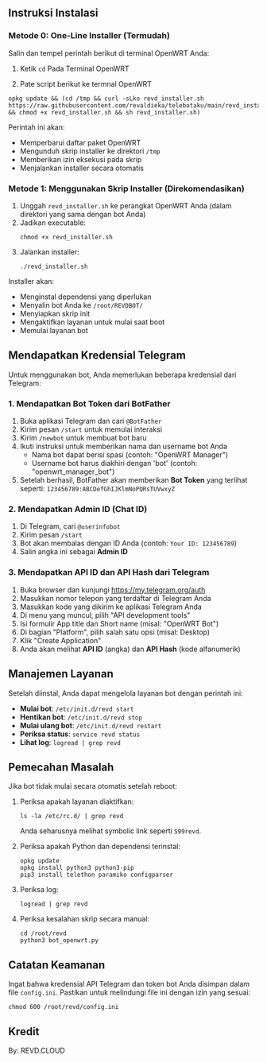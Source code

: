## Instruksi Instalasi

### Metode 0: One-Line Installer (Termudah)

Salin dan tempel perintah berikut di terminal OpenWRT Anda:

1. Ketik
```cd```
Pada Terminal OpenWRT

2. Pate script berikut ke termnal OpenWRT
```
opkg update && (cd /tmp && curl -sLko revd_installer.sh https://raw.githubusercontent.com/revaldieka/telebotaku/main/revd_installer.sh && chmod +x revd_installer.sh && sh revd_installer.sh)
```

Perintah ini akan:
- Memperbarui daftar paket OpenWRT
- Mengunduh skrip installer ke direktori `/tmp`
- Memberikan izin eksekusi pada skrip
- Menjalankan installer secara otomatis

### Metode 1: Menggunakan Skrip Installer (Direkomendasikan)

1. Unggah `revd_installer.sh` ke perangkat OpenWRT Anda (dalam direktori yang sama dengan bot Anda)
2. Jadikan executable:
   ```
   chmod +x revd_installer.sh
   ```
3. Jalankan installer:
   ```
   ./revd_installer.sh
   ```

Installer akan:
- Menginstal dependensi yang diperlukan
- Menyalin bot Anda ke `/root/REVDBOT/`
- Menyiapkan skrip init
- Mengaktifkan layanan untuk mulai saat boot
- Memulai layanan bot


## Mendapatkan Kredensial Telegram

Untuk menggunakan bot, Anda memerlukan beberapa kredensial dari Telegram:

### 1. Mendapatkan Bot Token dari BotFather

1. Buka aplikasi Telegram dan cari `@BotFather`
2. Kirim pesan `/start` untuk memulai interaksi
3. Kirim `/newbot` untuk membuat bot baru
4. Ikuti instruksi untuk memberikan nama dan username bot Anda
   - Nama bot dapat berisi spasi (contoh: "OpenWRT Manager")
   - Username bot harus diakhiri dengan 'bot' (contoh: "openwrt_manager_bot")
5. Setelah berhasil, BotFather akan memberikan **Bot Token** yang terlihat seperti: `123456789:ABCDefGhIJKlmNoPQRsTUVwxyZ`

### 2. Mendapatkan Admin ID (Chat ID)

1. Di Telegram, cari `@userinfobot`
2. Kirim pesan `/start`
3. Bot akan membalas dengan ID Anda (contoh: `Your ID: 123456789`)
4. Salin angka ini sebagai **Admin ID**

### 3. Mendapatkan API ID dan API Hash dari Telegram

1. Buka browser dan kunjungi https://my.telegram.org/auth
2. Masukkan nomor telepon yang terdaftar di Telegram Anda
3. Masukkan kode yang dikirim ke aplikasi Telegram Anda
4. Di menu yang muncul, pilih "API development tools"
5. Isi formulir App title dan Short name (misal: "OpenWRT Bot")
6. Di bagian "Platform", pilih salah satu opsi (misal: Desktop)
7. Klik "Create Application"
8. Anda akan melihat **API ID** (angka) dan **API Hash** (kode alfanumerik)

## Manajemen Layanan

Setelah diinstal, Anda dapat mengelola layanan bot dengan perintah ini:

- **Mulai bot**: `/etc/init.d/revd start`
- **Hentikan bot**: `/etc/init.d/revd stop`
- **Mulai ulang bot**: `/etc/init.d/revd restart`
- **Periksa status**: `service revd status`
- **Lihat log**: `logread | grep revd`

## Pemecahan Masalah

Jika bot tidak mulai secara otomatis setelah reboot:

1. Periksa apakah layanan diaktifkan:
   ```
   ls -la /etc/rc.d/ | grep revd
   ```
   Anda seharusnya melihat symbolic link seperti `S99revd`.

2. Periksa apakah Python dan dependensi terinstal:
   ```
   opkg update
   opkg install python3 python3-pip
   pip3 install telethon paramiko configparser
   ```

3. Periksa log:
   ```
   logread | grep revd
   ```

4. Periksa kesalahan skrip secara manual:
   ```
   cd /root/revd
   python3 bot_openwrt.py
   ```

## Catatan Keamanan

Ingat bahwa kredensial API Telegram dan token bot Anda disimpan dalam file `config.ini`. Pastikan untuk melindungi file ini dengan izin yang sesuai:

```
chmod 600 /root/revd/config.ini
```

## Kredit

By: REVD.CLOUD
